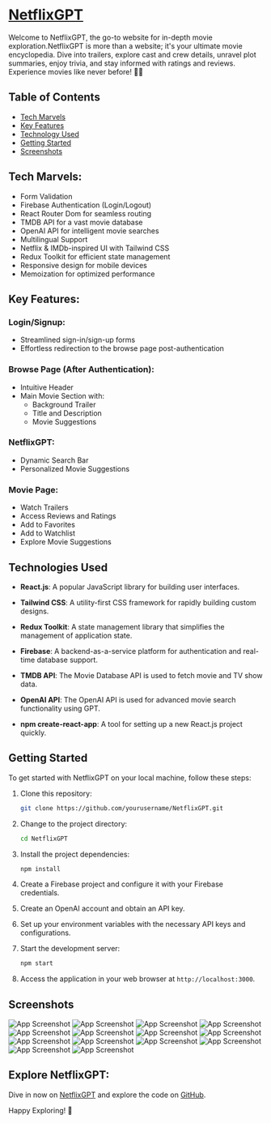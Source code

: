 # [NetflixGPT](https://netflix-gpt-six-tau.vercel.app/)

Welcome to NetflixGPT, the go-to website for in-depth movie exploration.NetflixGPT is more than a website; it's your ultimate movie encyclopedia. Dive into trailers, explore cast and crew details, unravel plot summaries, enjoy trivia, and stay informed with ratings and reviews. Experience movies like never before! 🍿🌟

## Table of Contents

- [Tech Marvels](#tech-marvels)
- [Key Features](#key-features)
- [Technology Used](#tectnology-ysed)
- [Getting Started](#getting-started)
- [Screenshots](#screenshots)

## Tech Marvels:

- Form Validation
- Firebase Authentication (Login/Logout)
- React Router Dom for seamless routing
- TMDB API for a vast movie database
- OpenAI API for intelligent movie searches
- Multilingual Support
- Netflix & IMDb-inspired UI with Tailwind CSS
- Redux Toolkit for efficient state management
- Responsive design for mobile devices
- Memoization for optimized performance

## Key Features:

### Login/Signup:

- Streamlined sign-in/sign-up forms
- Effortless redirection to the browse page post-authentication

### Browse Page (After Authentication):

- Intuitive Header
- Main Movie Section with:
  - Background Trailer
  - Title and Description
  - Movie Suggestions

### NetflixGPT:

- Dynamic Search Bar
- Personalized Movie Suggestions

### Movie Page:

- Watch Trailers
- Access Reviews and Ratings
- Add to Favorites
- Add to Watchlist
- Explore Movie Suggestions

## Technologies Used

- **React.js**: A popular JavaScript library for building user interfaces.

- **Tailwind CSS**: A utility-first CSS framework for rapidly building custom designs.

- **Redux Toolkit**: A state management library that simplifies the management of application state.

- **Firebase**: A backend-as-a-service platform for authentication and real-time database support.

- **TMDB API**: The Movie Database API is used to fetch movie and TV show data.

- **OpenAI API**: The OpenAI API is used for advanced movie search functionality using GPT.

- **npm create-react-app**: A tool for setting up a new React.js project quickly.

## Getting Started

To get started with NetflixGPT on your local machine, follow these steps:

1. Clone this repository:

   ```bash
   git clone https://github.com/yourusername/NetflixGPT.git
   ```

2. Change to the project directory:

   ```bash
   cd NetflixGPT
   ```

3. Install the project dependencies:

   ```bash
   npm install
   ```

4. Create a Firebase project and configure it with your Firebase credentials.

5. Create an OpenAI account and obtain an API key.

6. Set up your environment variables with the necessary API keys and configurations.

7. Start the development server:

   ```bash
   npm start
   ```

8. Access the application in your web browser at `http://localhost:3000`.

## Screenshots

![App Screenshot](./src/assets/Screenshot8.png)
![App Screenshot](./src/assets/Screenshot2.png)
![App Screenshot](./src/assets/Screenshot3.png)
![App Screenshot](./src/assets/Screenshot4.png)
![App Screenshot](./src/assets/Screenshot6.png)
![App Screenshot](./src/assets/Screenshot7.png)
![App Screenshot](./src/assets/Screenshot9.png)
![App Screenshot](./src/assets/Screenshot10.png)
![App Screenshot](./src/assets/Screenshot11.png)
![App Screenshot](./src/assets/Screenshot12.png)
![App Screenshot](./src/assets/Screenshot14.png)
![App Screenshot](./src/assets/Screenshot15.png)
![App Screenshot](./src/assets/Screenshot16.png)
![App Screenshot](./src/assets/Screenshot17.png)

## Explore NetflixGPT:

Dive in now on [NetflixGPT](https://netflix-gpt-six-tau.vercel.app/) and explore the code on [GitHub](insert-your-GitHub-link-here).

Happy Exploring! 🚀
